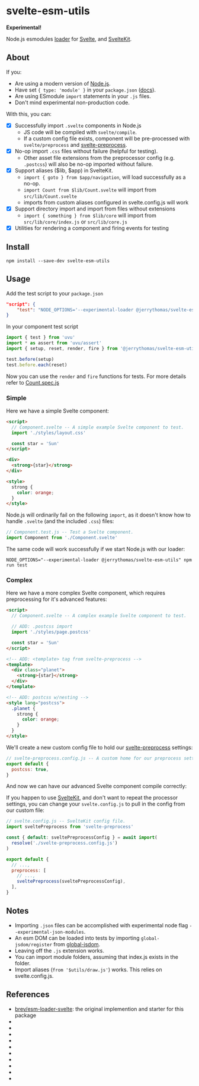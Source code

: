 # svelte-esm-utils

**Experimental!**

Node.js esmodules [loader][loaders] for [Svelte][svelte], and [SvelteKit][sveltekit].

## About

If you:

- Are using a modern version of [Node.js][node].
- Have set `{ type: 'module' }` in your `package.json` ([docs][typemodule]).
- Are using ESmodule `import` statements in your `.js` files.
- Don't mind experimental non-production code.

With this, you can:

- [x] Successfully import `.svelte` components in Node.js
  - JS code will be compiled with `svelte/compile`.
  - If a custom config file exists, component will be pre-processed with
    `svelte/preprocess` and [svelte-preprocess][preprocess].
- [x] No-op import `.css` files without failure (helpful for testing).
  - Other asset file extensions from the preprocessor config (e.g. `.postcss`)
    will also be no-op imported without failure.
- [x] Support aliases ($lib, $app) in SvelteKit.
  - `import { goto } from $app/navigation`, will load successfully as a no-op.
  - `import Count from $lib/Count.svelte` will import from `src/lib/Count.svelte`
  - imports from custom aliases configured in svelte.config.js will work
- [x] Support directory import and import from files without extensions
  - `import { something } from $lib/core` will import from `src/lib/core/index.js` or `src/lib/core.js`
- [x] Utilities for rendering a component and firing events for testing

## Install

```shell
npm install --save-dev svelte-esm-utils
```

## Usage

Add the test script to your `package.json`

```json
"script": {
    "test": "NODE_OPTIONS='--experimental-loader @jerrythomas/svelte-esm-utils' uvu test"
}
```

In your component test script

```js
import { test } from 'uvu'
import * as assert from 'uvu/assert'
import { setup, reset, render, fire } from '@jerrythomas/svelte-esm-utils/env'

test.before(setup)
test.before.each(reset)
```

Now you can use the `render` and `fire` functions for tests. For more details refer to [Count.spec.js](examples/svelte/spec/Count.spec.js)

### Simple

Here we have a simple Svelte component:

```html
<script>
  // Component.svelte -- A simple example Svelte component to test.
  import './styles/layout.css'

  const star = 'Sun'
</script>

<div>
  <strong>{star}</strong>
</div>

<style>
  strong {
    color: orange;
  }
</style>
```

Node.js will ordinarily fail on the following `import`, as it doesn't know how to handle `.svelte` (and the included `.css`) files:

```js
// Component.test.js -- Test a Svelte component.
import Component from './Component.svelte'
```

The same code will work successfully if we start Node.js with our loader:

```shell
NODE_OPTIONS="--experimental-loader @jerrythomas/svelte-esm-utils" npm run test
```

### Complex

Here we have a more complex Svelte component, which requires preprocessing for it's advanced features:

```html
<script>
  // Component.svelte -- A complex example Svelte component to test.

  // ADD: .postcss import
  import './styles/page.postcss'

  const star = 'Sun'
</script>

<!-- ADD: <template> tag from svelte-preprocess -->
<template>
  <div class="planet">
    <strong>{star}</strong>
  </div>
</template>

<!-- ADD: postcss w/nesting -->
<style lang="postcss">
  .planet {
    strong {
      color: orange;
    }
  }
</style>
```

We'll create a new custom config file to hold our [svelte-preprocess][preprocess] settings:

```js
// svelte-preprocess.config.js -- A custom home for our preprocess settings.
export default {
  postcss: true,
}
```

And now we can have our advanced Svelte component compile correctly:

If you happen to use [SvelteKit][sveltekit], and don't want to repeat the processor settings, you can change your `svelte.config.js` to pull in the config from our custom file:

```js
// svelte.config.js -- SvelteKit config file.
import sveltePreprocess from 'svelte-preprocess'

const { default: sveltePreprocessConfig } = await import(
  resolve('./svelte-preprocess.config.js')
)

export default {
  // ...,
  preprocess: [
    // ...,
    sveltePreprocess(sveltePreprocessConfig),
  ],
}
```

## Notes

- Importing `.json` files can be accomplished with experimental node flag `--experimental-json-modules`.
- An esm DOM can be loaded into tests by importing `global-jsdom/register`
  from [global-jsdom][jsdom].
- Leaving off the `.js` extension works.
- You can import module folders, assuming that index.js exists in the folder.
- Import aliases (`from '$utils/draw.js'`) works. This relies on svelte.config.js.

## References

- [brev/esm-loader-svelte](https://github.com/brev/esm-loader-svelte): the original implemention and starter for this package
- [alias]: https://www.npmjs.com/package/create-esm-loader#2-create-directory-aliases
- [chain]: https://www.npmjs.com/package/esm-loader-chaining-polyfill
- [jsdom]: https://github.com/modosc/global-jsdom
- [loaders]: https://nodejs.org/api/esm.html#esm_loaders
- [node]: https://github.com/nodejs/node
- [preprocess]: https://github.com/sveltejs/svelte-preprocess
- [svelte]: https://github.com/sveltejs/svelte
- [sveltekit]: https://github.com/sveltejs/kit
- [typemodule]: https://nodejs.org/api/packages.html#packages_package_json_and_file_extensions
- [uvu]: https://github.com/lukeed/uvu
